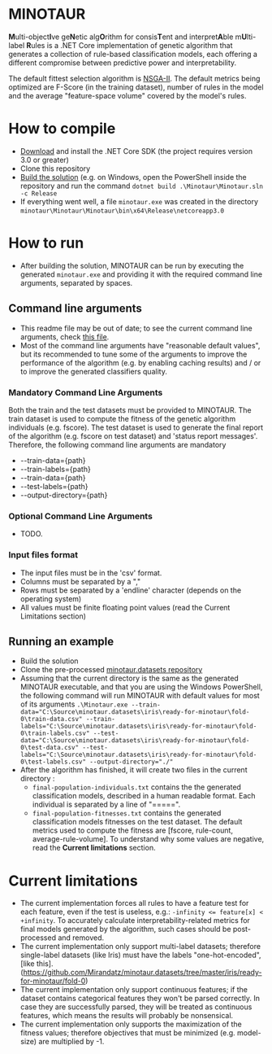 # MINOTAUR
 
**M**ulti-object**I**ve ge**N**etic alg**O**rithm for consis**T**ent and  interpret**A**ble m**U**lti-label **R**ules is a .NET Core implementation of genetic algorithm that generates a collection of rule-based classification models, each offering a different compromise between predictive power and interpretability.

The default fittest selection algorithm is [NSGA-II](http://www.dmi.unict.it/mpavone/nc-cs/materiale/NSGA-II.pdf). The default metrics being optimized are F-Score (in the training dataset), number of rules in the model and the average "feature-space volume" covered by the model's rules.


# How to compile
 - [Download](https://dotnet.microsoft.com/download/dotnet-core/3.0) and install the .NET Core SDK (the project requires version 3.0 or greater)
 - Clone this repository
 - [Build the solution](https://docs.microsoft.com/en-us/dotnet/core/tools/dotnet-build) (e.g. on Windows, open the PowerShell inside the repository and run the command `dotnet build .\Minotaur\Minotaur.sln -c Release`
 - If everything went well, a file `minotaur.exe` was created in the directory `minotaur\Minotaur\Minotaur\bin\x64\Release\netcoreapp3.0`

# How to run
- After building the solution, MINOTAUR can be run by executing the generated `minotaur.exe` and providing it with the required command line arguments, separated by spaces.

## Command line arguments
- This readme file may be out of date; to see the current command line arguments, check [this file](https://github.com/Mirandatz/minotaur/blob/master/Minotaur/Minotaur/ProgramSettings.cs).
- Most of the command line arguments have "reasonable default values", but its recommended to tune some of the arguments to improve the performance of the algorithm (e.g. by enabling caching results) and / or to improve the generated classifiers quality.

### Mandatory Command Line Arguments
Both the train and the test datasets must be provided to MINOTAUR.
The train dataset is used to compute the fitness of the genetic algorithm individuals (e.g. fscore).
The test dataset is used to generate the final report of the algorithm (e.g. fscore on test dataset) and
'status report messages'.
Therefore, the following command line arguments are mandatory
- \-\-train-data={path}
- \-\-train-labels={path}
- \-\-train-data={path}
- \-\-test-labels={path}
- \-\-output-directory={path}

### Optional Command Line Arguments
- TODO.

### Input files format
- The input files must be in the 'csv' format.
- Columns must be separated by a ","
- Rows must be separated by a 'endline' character (depends on the operating system)
- All values must be finite floating point values (read the Current Limitations section)

## Running an example
- Build the solution
- Clone the pre-processed [minotaur.datasets repository](https://github.com/Mirandatz/minotaur.datasets) 
- Assuming that the current directory is the same as the generated MINOTAUR executable, and that you are using the Windows PowerShell,  the following command will run MINOTAUR with default values for most of its arguments 
`.\Minotaur.exe --train-data="C:\Source\minotaur.datasets\iris\ready-for-minotaur\fold-0\train-data.csv" --train-labels="C:\Source\minotaur.datasets\iris\ready-for-minotaur\fold-0\train-labels.csv" --test-data="C:\Source\minotaur.datasets\iris\ready-for-minotaur\fold-0\test-data.csv" --test-labels="C:\Source\minotaur.datasets\iris\ready-for-minotaur\fold-0\test-labels.csv" --output-directory="./"`
- After the algorithm has finished, it will create two files in the current directory :
  - `final-population-individuals.txt`  contains the the generated classification models, described in a human readable format. Each individual is separated by a line of "=====".
  - `final-population-fitnesses.txt` contains the generated classification models fitnesses on the test dataset. The default metrics used to compute the fitness are [fscore, rule-count, average-rule-volume]. To understand why some values are negative, read the **Current limitations** section.


# Current limitations
- The current implementation forces all rules to have a feature test for each feature, even if the test is useless, e.g.: `-infinity <= feature[x] < +infinity`. To accurately calculate interpretability-related metrics for final models generated by the algorithm, such cases should be post-processed and removed.
- The current implementation only support multi-label datasets; therefore single-label datasets (like Iris) must have the labels "one-hot-encoded", [like this].(https://github.com/Mirandatz/minotaur.datasets/tree/master/iris/ready-for-minotaur/fold-0)
- The current implementation only support continuous features; if the dataset contains categorical features they won't be parsed correctly. In case they are successfully parsed, they will be treated as continuous features, which means the results will probably be nonsensical.
- The current implementation only supports the maximization of the fitness values; therefore objectives that must be minimized (e.g. model-size) are multiplied by -1. 